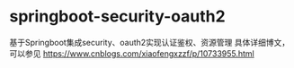 # springboot-security-oauth2
基于Springboot集成security、oauth2实现认证鉴权、资源管理
具体详细博文，可以参见 https://www.cnblogs.com/xiaofengxzzf/p/10733955.html
